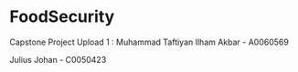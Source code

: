# FoodSecurity
Capstone Project
Upload 1 :
Muhammad Taftiyan Ilham Akbar - A0060569

Julius Johan - C0050423
